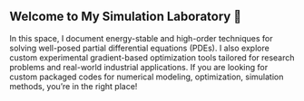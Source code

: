 ## Welcome to My Simulation Laboratory 👋

In this space, I document energy-stable and high-order techniques for solving well-posed partial differential equations (PDEs). I also explore custom experimental gradient-based optimization tools tailored for research problems and real-world industrial applications. If you are looking for custom packaged codes for numerical modeling, optimization, simulation methods, you’re in the right place!

<!--
**ywhlab/ywhlab** is a ✨ _special_ ✨ repository because its `README.md` (this file) appears on your GitHub profile.

Here are some ideas to get you started:

- 🔭 I’m currently working on ...
- 🌱 I’m currently learning ...
- 👯 I’m looking to collaborate on ...
- 🤔 I’m looking for help with ...
- 💬 Ask me about ...
- 📫 How to reach me: ...
- 😄 Pronouns: ...
- ⚡ Fun fact: ...
-->
